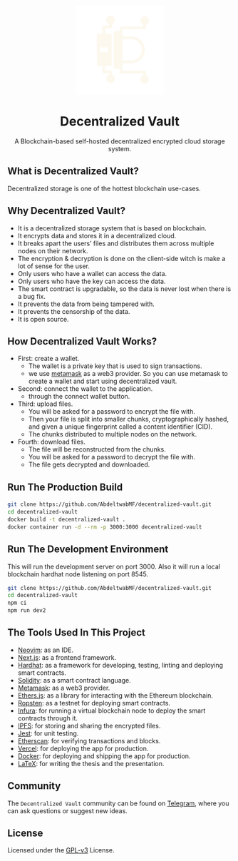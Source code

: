 <div align="center">
<img src="/public/logo-white.png" width="200px" height="200px" />
</div>
<h1 align="center">Decentralized Vault</h1>
<p align="center">A Blockchain-based self-hosted decentralized encrypted cloud storage system.</p>

## What is Decentralized Vault?
Decentralized storage is one of the hottest blockchain use-cases.

## Why Decentralized Vault?
- It is a decentralized storage system that is based on blockchain.
- It encrypts data and stores it in a decentralized cloud.
- It breaks apart the users’ files and distributes them across multiple nodes on their network.
- The encryption & decryption is done on the client-side witch is make a lot of sense for the user.
- Only users who have a wallet can access the data.
- Only users who have the key can access the data.
- The smart contract is upgradable, so the data is never lost when there is a bug fix.
- It prevents the data from being tampered with.
- It prevents the censorship of the data.
- It is open source.

## How Decentralized Vault Works?
- First: create a wallet.
	- The wallet is a private key that is used to sign transactions.
	- we use [metamask](https://metamask.io/) as a web3 provider. So you can use metamask to create a wallet and start using decentralized vault.
- Second: connect the wallet to the application.
  - through the connect wallet button.
- Third: upload files.
	- You will be asked for a password to encrypt the file with.
	- Then your file is split into smaller chunks, cryptographically hashed, and given a unique fingerprint called a content identifier (CID).
	- The chunks distributed to multiple nodes on the network.
- Fourth: download files.
	- The file will be reconstructed from the chunks.
	- You will be asked for a password to decrypt the file with.
	- The file gets decrypted and downloaded.

## Run The Production Build

```bash
git clone https://github.com/AbdeltwabMF/decentralized-vault.git
cd decentralized-vault
docker build -t decentralized-vault .
docker container run -d --rm -p 3000:3000 decentralized-vault
```

## Run The Development Environment

This will run the development server on port 3000. Also it will run a local blockchain hardhat node listening on port 8545.

```bash
git clone https://github.com/AbdeltwabMF/decentralized-vault.git
cd decentralized-vault
npm ci
npm run dev2
```

## The Tools Used In This Project

- [Neovim](https://neovim.io/): as an IDE.
- [Next.js](https://nextjs.org/): as a frontend framework.
- [Hardhat](https://hardhat.io): as a framework for developing, testing, linting and deploying smart contracts.
- [Solidity](https://docs.soliditylang.org/): as a smart contract language.
- [Metamask](https://metamask.io/): as a web3 provider.
- [Ethers.js](https://docs.ethers.io/): as a library for interacting with the Ethereum blockchain.
- [Ropsten](https://ropsten.etherscan.io/): as a testnet for deploying smart contracts.
- [Infura](https://infura.io/): for running a virtual blockchain node to deploy the smart contracts through it.
- [IPFS](https://ipfs.io/): for storing and sharing the encrypted files.
- [Jest](https://jestjs.io/): for unit testing.
- [Etherscan](https://etherscan.io/): for verifying transactions and blocks.
- [Vercel](https://vercel.com/): for deploying the app for production.
- [Docker](https://www.docker.com/): for deploying and shipping the app for production.
- [LaTeX](https://www.latex-project.org/): for writing the thesis and the presentation.

## Community

The `Decentralized Vault` community can be found on [Telegram](https://t.me/+OeH3hX00HqxmZDc8), where you can ask questions or suggest new ideas.

## License
Licensed under the [GPL-v3](LICENSE) License.
